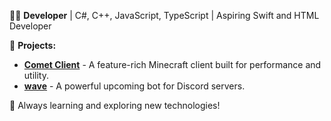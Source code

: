 👨‍💻 **Developer** | C#, C++, JavaScript, TypeScript | Aspiring Swift and HTML Developer

🚀 **Projects:**
- **[Comet Client](https://discord.gg/DJGyTNUvYW)** - A feature-rich Minecraft client built for performance and utility.
- **[wave](https://discord.gg/aqPuavFs)** - A powerful upcoming bot for Discord servers.

🌟 Always learning and exploring new technologies!
